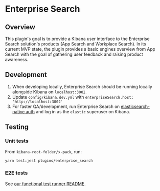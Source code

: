 # Enterprise Search

## Overview

This plugin's goal is to provide a Kibana user interface to the Enterprise Search solution's products (App Search and Workplace Search). In its current MVP state, the plugin provides a basic engines overview from App Search with the goal of gathering user feedback and raising product awareness.

## Development

1. When developing locally, Enterprise Search should be running locally alongside Kibana on `localhost:3002`.
2. Update `config/kibana.dev.yml` with `enterpriseSearch.host: 'http://localhost:3002'`
3. For faster QA/development, run Enterprise Search on [elasticsearch-native auth](https://www.elastic.co/guide/en/app-search/current/security-and-users.html#app-search-self-managed-security-and-user-management-elasticsearch-native-realm) and log in as the `elastic` superuser on Kibana.

## Testing

### Unit tests

From `kibana-root-folder/x-pack`, run:

```bash
yarn test:jest plugins/enterprise_search
```

### E2E tests

See [our functional test runner README](../../test/functional_enterprise_search).
